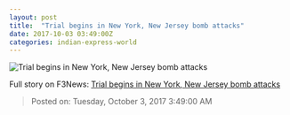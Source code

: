 ```yaml
---
layout: post
title:  "Trial begins in New York, New Jersey bomb attacks"
date: 2017-10-03 03:49:00Z
categories: indian-express-world
---
```


![Trial begins in New York, New Jersey bomb attacks](http://images.indianexpress.com/2017/06/gavel-759.jpg?w=759)




Full story on F3News: [Trial begins in New York, New Jersey bomb attacks](http://www.f3nws.com/n/PWKUJH)

> Posted on: Tuesday, October 3, 2017 3:49:00 AM
